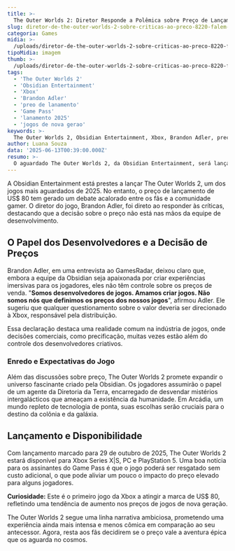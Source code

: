```yaml
---
title: >-
  The Outer Worlds 2: Diretor Responde a Polêmica sobre Preço de Lançamento
slug: diretor-de-the-outer-worlds-2-sobre-criticas-ao-preco-8220-falem-com-a-xbox-8221
categoria: Games
midia: >-
  /uploads/diretor-de-the-outer-worlds-2-sobre-criticas-ao-preco-8220-falem-com-a-xbox-8221-thumb.jpg
tipoMidia: imagem
thumb: >-
  /uploads/diretor-de-the-outer-worlds-2-sobre-criticas-ao-preco-8220-falem-com-a-xbox-8221-thumb.jpg
tags:
  - 'The Outer Worlds 2'
  - 'Obsidian Entertainment'
  - 'Xbox'
  - 'Brandon Adler'
  - 'preo de lanamento'
  - 'Game Pass'
  - 'lanamento 2025'
  - 'jogos de nova gerao'
keywords: >-
  The Outer Worlds 2, Obsidian Entertainment, Xbox, Brandon Adler, preço de lançamento, Game Pass, lançamento 2025, jogos de nova geração
author: Luana Souza
data: '2025-06-13T00:39:00.000Z'
resumo: >-
  O aguardado The Outer Worlds 2, da Obsidian Entertainment, será lançado por US$ 80, gerando críticas dos jogadores. O diretor Brandon Adler esclarece que a decisão dos preços não cabe à equipe de desenvolvimento.
---
```


A Obsidian Entertainment está prestes a lançar The Outer Worlds 2, um dos jogos mais aguardados de 2025. No entanto, o preço de lançamento de US$ 80 tem gerado um debate acalorado entre os fãs e a comunidade gamer. O diretor do jogo, Brandon Adler, foi direto ao responder às críticas, destacando que a decisão sobre o preço não está nas mãos da equipe de desenvolvimento. 

## O Papel dos Desenvolvedores e a Decisão de Preços

Brandon Adler, em uma entrevista ao GamesRadar, deixou claro que, embora a equipe da Obsidian seja apaixonada por criar experiências imersivas para os jogadores, eles não têm controle sobre os preços de venda. "**Somos desenvolvedores de jogos. Amamos criar jogos. Não somos nós que definimos os preços dos nossos jogos**", afirmou Adler. Ele sugeriu que qualquer questionamento sobre o valor deveria ser direcionado à Xbox, responsável pela distribuição.

Essa declaração destaca uma realidade comum na indústria de jogos, onde decisões comerciais, como precificação, muitas vezes estão além do controle dos desenvolvedores criativos.

### Enredo e Expectativas do Jogo

Além das discussões sobre preço, The Outer Worlds 2 promete expandir o universo fascinante criado pela Obsidian. Os jogadores assumirão o papel de um agente da Diretoria da Terra, encarregado de desvendar mistérios intergalácticos que ameaçam a existência da humanidade. Em Arcádia, um mundo repleto de tecnologia de ponta, suas escolhas serão cruciais para o destino da colônia e da galáxia.

## Lançamento e Disponibilidade

Com lançamento marcado para 29 de outubro de 2025, The Outer Worlds 2 estará disponível para Xbox Series X|S, PC e PlayStation 5. Uma boa notícia para os assinantes do Game Pass é que o jogo poderá ser resgatado sem custo adicional, o que pode aliviar um pouco o impacto do preço elevado para alguns jogadores.

**Curiosidade:** Este é o primeiro jogo da Xbox a atingir a marca de US$ 80, refletindo uma tendência de aumento nos preços de jogos de nova geração.

The Outer Worlds 2 segue uma linha narrativa ambiciosa, prometendo uma experiência ainda mais intensa e menos cômica em comparação ao seu antecessor. Agora, resta aos fãs decidirem se o preço vale a aventura épica que os aguarda no cosmos.